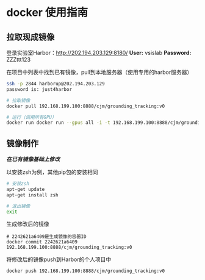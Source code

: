 # docker 使用指南

## 拉取现成镜像

登录实验室Harbor：http://202.194.203.129:8180/ **User:** vsislab **Password:** ZZZttt123

在项目中列表中找到已有镜像，pull到本地服务器（使用专用的harbor服务器）

```bash
ssh -p 2844 harborup@202.194.203.129
password is: just4harbor
```

```bash
# 拉取镜像
docker pull 192.168.199.100:8888/cjm/grounding_tracking:v0

# 运行（调用所有GPU）
docker run docker run --gpus all -i -t 192.168.199.100:8888/cjm/grounding_tracking:v0 /bin/bash
```

## 镜像制作

***在已有镜像基础上修改***

以安装zsh为例，其他pip包的安装相同

```bash
# 安装zsh
apt-get update
apt-get install zsh

# 退出镜像
exit
```

生成修改后的镜像

```
# 2242621a6409是生成镜像的容器ID
docker commit 2242621a6409 192.168.199.100:8888/cjm/grounding_tracking:v0
```

将修改后的镜像push到Harbor的个人项目中

```
docker push 192.168.199.100:8888/cjm/grounding_tracking:v0
```